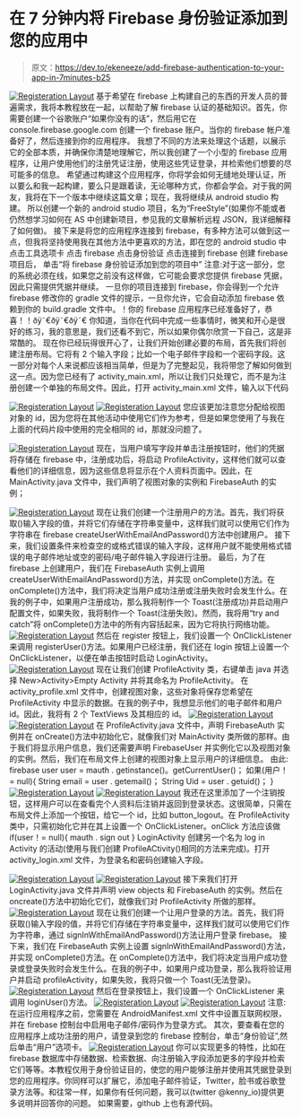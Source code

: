 # 在 7 分钟内将 Firebase 身份验证添加到您的应用中

> 原文：<https://dev.to/ekeneeze/add-firebase-authentication-to-your-app-in-7minutes-b25>

[![Registeration Layout](img/e34eb24b93babdbc0be34ef3878a2eef.png)](https://res.cloudinary.com/practicaldev/image/fetch/s--vKZOpmj5--/c_limit%2Cf_auto%2Cfl_progressive%2Cq_auto%2Cw_880/http://res.cloudinary.com/kennyy/image/upload/v1508241569/Firebase_0_dybayu.png) 
基于希望在 firebase 上构建自己的东西的开发人员的普遍需求，我将本教程放在一起，以帮助了解 firebase 认证的基础知识。首先，你需要创建一个谷歌账户“如果你没有的话”，然后用它在 console.firebase.google.com 创建一个 firebase 账户。当你的 firebase 帐户准备好了，然后连接到你的应用程序。
我想了不同的方法来处理这个话题，以展示它的全部本质，并确保你清楚地理解它，所以我创建了一个小型的 firebase 应用程序，让用户使用他们的注册凭证注册，使用这些凭证登录，并检索他们想要的尽可能多的信息。
希望通过构建这个应用程序，你将学会如何无缝地处理认证，所以要么和我一起构建，要么只是跟着读，无论哪种方式，你都会学会。对于我的网友，我将在下一个版本中继续这篇文章；现在，我将继续从 android studio 构建。
所以创建一个新的 android studio 项目，名为“FreeStyle”(如果你不能或者仍然想学习如何在 AS 中创建新项目，参见我的文章解析远程 JSON，我详细解释了如何做)。
接下来是将您的应用程序连接到 firebase，有多种方法可以做到这一点，但我将坚持使用我在其他方法中更喜欢的方法，即在您的 android studio 中
点击工具选项卡
点击 firebase
点击身份验证
点击连接到 firebase
创建 firebase 项目后，
单击“将 firebase 身份验证添加到您的项目中”
注意:对于这一部分，您的系统必须在线，如果您之前没有这样做，它可能会要求您提供 firebase 凭据，因此只需提供凭据并继续。 一旦你的项目连接到 firebase，你会得到一个允许 firebase 修改你的 gradle 文件的提示，一旦你允许，它会自动添加 firebase 依赖到你的 build.gradle 文件中。！你的 firebase 应用程序已经准备好了，恭喜！！ðÿ˜€ðÿ˜€ðÿ˜€
你知道，当你在代码中完成一些事情时，微笑和开心是很好的练习，我的意思是，我们还看不到它，所以如果你偶尔欣赏一下自己，这是非常酷的。
现在你已经玩得很开心了，让我们开始创建必要的布局，首先我们将创建注册布局。它将有 2 个输入字段；比如一个电子邮件字段和一个密码字段。这一部分对每个人来说都应该相当简单，但是为了完整起见，我将带您了解如何做到这一点。因为您已经有了 activity_main.xml，所以让我们只处理它，而不是为注册创建一个单独的布局文件。因此，打开 activity_main.xml 文件，输入以下代码

[![Registeration Layout](img/c02e34290ace2de561398915fb31ff56.png)](https://res.cloudinary.com/practicaldev/image/fetch/s--TCHDuZFL--/c_limit%2Cf_auto%2Cfl_progressive%2Cq_auto%2Cw_880/http://res.cloudinary.com/kennyy/image/upload/v1508241582/Reg1_1st_aqmfqx.jpg) 
[![Registeration Layout](img/d41c5986a39d21b6bfa8b8b816fb636c.png)](https://res.cloudinary.com/practicaldev/image/fetch/s--raBQAyai--/c_limit%2Cf_auto%2Cfl_progressive%2Cq_auto%2Cw_880/http://res.cloudinary.com/kennyy/image/upload/v1508241566/Reg2_2nd_h2s96x.jpg) 
您应该更加注意您分配给视图对象的 id，因为您将在其他活动中使用它们作为参考，但是如果您使用了与我在上面的代码片段中使用的完全相同的 id，那就没问题了。

[![Registeration Layout](img/c7d3f85b87a69cea2deac1b66de1e019.png)](https://res.cloudinary.com/practicaldev/image/fetch/s--SIwENH0S--/c_limit%2Cf_auto%2Cfl_progressive%2Cq_auto%2Cw_880/http://res.cloudinary.com/kennyy/image/upload/v1508241579/reg_3rd_hgm29s.jpg) 
现在，当用户填写字段并单击注册按钮时，他们的凭据将存储在 firebase 中，注册成功后，将启动 ProfileActivity，这样他们就可以查看他们的详细信息，因为这些信息将显示在个人资料页面中。因此，在 MainActivity.java 文件中，我们声明了视图对象的实例和 FirebaseAuth 的实例；

[![Registeration Layout](img/7ac94155ed1c75ba434fa12d3ab105c1.png)](https://res.cloudinary.com/practicaldev/image/fetch/s--2evWoZrR--/c_limit%2Cf_auto%2Cfl_progressive%2Cq_auto%2Cw_880/http://res.cloudinary.com/kennyy/image/upload/v1508241583/4th_lmetu8.jpg) 
现在让我们创建一个注册用户的方法。首先，我们将获取()输入字段的值，并将它们存储在字符串变量中，这样我们就可以使用它们作为字符串在 firebase createUserWithEmailAndPassword()方法中创建用户。
接下来，我们设置条件来检查空的或格式错误的输入字段，这样用户就不能使用格式错误的电子邮件地址或空的密码/电子邮件输入字段进行注册。
最后，为了在 firebase 上创建用户，我们在 FirebaseAuth 实例上调用 createUserWithEmailAndPassword()方法，并实现 onComplete()方法。在 onComplete()方法中，我们将决定当用户成功注册或注册失败时会发生什么。在我的例子中，如果用户注册成功，那么我将制作一个 Toast(注册成功)并启动用户配置文件，如果失败，我将制作一个 Toast(注册失败)。然而，我将用“try and catch”将 onComplete()方法中的所有内容括起来，因为它将执行网络功能。
[![Registeration Layout](img/6b8778cd15a7dd0a1ab396d2cb3aba0a.png)](https://res.cloudinary.com/practicaldev/image/fetch/s--1axOkqxE--/c_limit%2Cf_auto%2Cfl_progressive%2Cq_auto%2Cw_880/http://res.cloudinary.com/kennyy/image/upload/v1508241569/RegUserMain_5th_idkfls.jpg) 
然后在 register 按钮上，我们设置一个 OnClickListener 来调用 registerUser()方法。如果用户已经注册，我们还在 login 按钮上设置一个 OnClickListener，以便在单击按钮时启动 LoginActivity。
[![Registeration Layout](img/696c9e1a02956b7f54d123969d560ebf.png)](https://res.cloudinary.com/practicaldev/image/fetch/s--I21ziW1E--/c_limit%2Cf_auto%2Cfl_progressive%2Cq_auto%2Cw_880/http://res.cloudinary.com/kennyy/image/upload/v1508241566/ButtonReg_6th_ophpid.jpg) 
现在让我们创建 ProfileActivity 类，右键单击 java 并选择 New>Activity>Empty Activity 并将其命名为 ProfileActivity。
在 activity_profile.xml 文件中，创建视图对象，这些对象将保存您希望在 ProfileActivity 中显示的数据。在我的例子中，我想显示他们的电子邮件和用户 id。因此，我将有 2 个 TextViews 及其相应的 id。
[![Registeration Layout](img/ba65bb173c971b767f4510d032779003.png)](https://res.cloudinary.com/practicaldev/image/fetch/s--vI82KUbq--/c_limit%2Cf_auto%2Cfl_progressive%2Cq_auto%2Cw_880/http://res.cloudinary.com/kennyy/image/upload/v1508241583/ProfileLay1_7th_hulr4p.jpg)
[![Registeration Layout](img/97340c5b7e7d3381814f25342cbd10ef.png)](https://res.cloudinary.com/practicaldev/image/fetch/s--UOyx8N_4--/c_limit%2Cf_auto%2Cfl_progressive%2Cq_auto%2Cw_880/http://res.cloudinary.com/kennyy/image/upload/v1508241584/ProfileLay2_8th_g2cvl0.jpg)
在 ProfileActivity.java 文件中，声明 FirebaseAuth 实例并在 onCreate()方法中初始化它，就像我们对 MainActivity 类所做的那样。由于我们将显示用户信息，我们还需要声明 FirebaseUser 并实例化它以及视图对象的实例。然后，我们在布局文件上创建的视图对象上显示用户的详细信息。
由此:
firebase user user = mauth . getinstance()。getCurrentUser()；
如果(用户！= null){
String email = user . getemail()；
String Uid = user . getuid()；
}
[![Registeration Layout](img/0c168b5f986fd46535cb460a306dded6.png)](https://res.cloudinary.com/practicaldev/image/fetch/s--2ZCD5mGM--/c_limit%2Cf_auto%2Cfl_progressive%2Cq_auto%2Cw_880/http://res.cloudinary.com/kennyy/image/upload/v1508241578/ProfileMain_9th_iald8x.jpg)
[![Registeration Layout](img/bce1dc9e618a6bbe6d1c73b68e278c11.png)](https://res.cloudinary.com/practicaldev/image/fetch/s--L0iArRDl--/c_limit%2Cf_auto%2Cfl_progressive%2Cq_auto%2Cw_880/http://res.cloudinary.com/kennyy/image/upload/v1508241584/profile_10th_jg36nt.jpg)
我还在这里添加了一个注销按钮，这样用户可以在查看完个人资料后注销并返回到登录状态。这很简单，只需在布局文件上添加一个按钮，给它一个 id，比如 button_logout。在 ProfileActivity 类中，只需初始化它并在其上设置一个 OnClickListener。onClick 方法应该做 if(user！= null){
mauth . sign out
}
LoginActivity
创建另一个名为 log in Activity 的活动(使用与我们创建 ProfileACtivity()相同的方法来完成)。打开 activity_login.xml 文件，为登录名和密码创建输入字段。

[![Registeration Layout](img/13a902e2c50177b29f2d77e84b64452c.png)](https://res.cloudinary.com/practicaldev/image/fetch/s--trv65Ydy--/c_limit%2Cf_auto%2Cfl_progressive%2Cq_auto%2Cw_880/http://res.cloudinary.com/kennyy/image/upload/v1508241573/LoginLay1_11th_fv9tcy.jpg) 
[![Registeration Layout](img/1c159af46b7608ca6be9c54605013c94.png)](https://res.cloudinary.com/practicaldev/image/fetch/s--Od4b_zX_--/c_limit%2Cf_auto%2Cfl_progressive%2Cq_auto%2Cw_880/http://res.cloudinary.com/kennyy/image/upload/v1508241575/LoginLay2_12th_uod2up.jpg) 
接下来我们打开 LoginActivity.java 文件并声明 view objects 和 FirebaseAuth 的实例。然后在 oncreate()方法中初始化它们，就像我们对 ProfileActivity 所做的那样。
[![Registeration Layout](img/c0687f37bc4f9e2cf9cee33fbe22bd77.png)](https://res.cloudinary.com/practicaldev/image/fetch/s--XmhQmx_1--/c_limit%2Cf_auto%2Cfl_progressive%2Cq_auto%2Cw_880/http://res.cloudinary.com/kennyy/image/upload/v1508241575/LoginMain1_13th_jj60sh.jpg) 
现在让我们创建一个让用户登录的方法。首先，我们将获取()输入字段的值，并将它们存储在字符串变量中，这样我们就可以使用它们作为字符串，通过 signInWithEmailAndPassword()方法让用户登录 firebase。
接下来，我们在 FirebaseAuth 实例上设置 signInWithEmailAndPassword()方法，并实现 onComplete()方法。在 onComplete()方法中，我们将决定当用户成功登录或登录失败时会发生什么。在我的例子中，如果用户成功登录，那么我将验证用户并启动 profileActivity，如果失败，我将只做一个 Toast(无法登录)。
[![Registeration Layout](img/99a2d745cf231caa425d00339967ad50.png)](https://res.cloudinary.com/practicaldev/image/fetch/s--DWsWGNm5--/c_limit%2Cf_auto%2Cfl_progressive%2Cq_auto%2Cw_880/http://res.cloudinary.com/kennyy/image/upload/v1508241574/LoginMain5_14th_tcsqf8.jpg) 
然后在登录按钮上，我们设置一个 OnClickListener 来调用 loginUser()方法。
[![Registeration Layout](img/75463f578c53dcd6625aefc77f169509.png)](https://res.cloudinary.com/practicaldev/image/fetch/s--VewqXjuC--/c_limit%2Cf_auto%2Cfl_progressive%2Cq_auto%2Cw_880/http://res.cloudinary.com/kennyy/image/upload/v1508241568/LoginButton_15th_jstbsp.jpg)
[![Registeration Layout](img/1af12e0d69be593f67e3c24588741e15.png)](https://res.cloudinary.com/practicaldev/image/fetch/s--5gAPmQ_K--/c_limit%2Cf_auto%2Cfl_progressive%2Cq_auto%2Cw_880/http://res.cloudinary.com/kennyy/image/upload/v1508241569/login_16th_noegyb.jpg)
注意:在运行应用程序之前，您需要在 AndroidManifest.xml 文件中设置互联网权限，并在 firebase 控制台中启用电子邮件/密码作为登录方式。
其次，要查看在您的应用程序上成功注册的用户，请登录到您的 firebase 控制台，单击“身份验证”,然后单击“用户”选项卡。
[![Registeration Layout](img/aa2ed7081a1c043845a1743adf253b8f.png)](https://res.cloudinary.com/practicaldev/image/fetch/s--vYo-3eP2--/c_limit%2Cf_auto%2Cfl_progressive%2Cq_auto%2Cw_880/http://res.cloudinary.com/kennyy/image/upload/v1508241568/add_user_17th_gyjkl2.jpg) 
你可以实现更多的特性，比如在 firebase 数据库中存储数据、检索数据、向注册输入字段添加更多的字段并检索它们等等。本教程仅用于身份验证目的，使您的用户能够注册并使用其凭据登录到您的应用程序。你同样可以扩展它，添加电子邮件验证，Twitter，脸书或谷歌登录方法等。和往常一样，如果你有任何问题，我可以(twitter @kenny_io)提供更多说明并回答你的问题。
如果需要，github 上也有源代码。